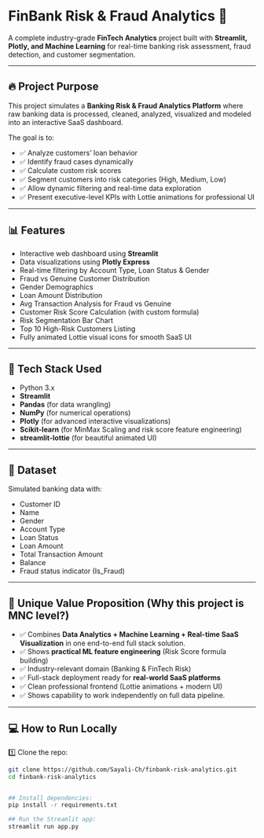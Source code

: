 # FinBank Risk & Fraud Analytics 🚀

A complete industry-grade **FinTech Analytics** project built with **Streamlit, Plotly, and Machine Learning** for real-time banking risk assessment, fraud detection, and customer segmentation.

---

## 🔥 Project Purpose

This project simulates a **Banking Risk & Fraud Analytics Platform** where raw banking data is processed, cleaned, analyzed, visualized and modeled into an interactive SaaS dashboard.

The goal is to:
- ✅ Analyze customers’ loan behavior
- ✅ Identify fraud cases dynamically
- ✅ Calculate custom risk scores
- ✅ Segment customers into risk categories (High, Medium, Low)
- ✅ Allow dynamic filtering and real-time data exploration
- ✅ Present executive-level KPIs with Lottie animations for professional UI

---

## 📊 Features

- Interactive web dashboard using **Streamlit**
- Data visualizations using **Plotly Express**
- Real-time filtering by Account Type, Loan Status & Gender
- Fraud vs Genuine Customer Distribution
- Gender Demographics
- Loan Amount Distribution
- Avg Transaction Analysis for Fraud vs Genuine
- Customer Risk Score Calculation (with custom formula)
- Risk Segmentation Bar Chart
- Top 10 High-Risk Customers Listing
- Fully animated Lottie visual icons for smooth SaaS UI

---

## 🧮 Tech Stack Used

- Python 3.x
- **Streamlit**
- **Pandas** (for data wrangling)
- **NumPy** (for numerical operations)
- **Plotly** (for advanced interactive visualizations)
- **Scikit-learn** (for MinMax Scaling and risk score feature engineering)
- **streamlit-lottie** (for beautiful animated UI)

---

## 🏦 Dataset

Simulated banking data with:
- Customer ID
- Name
- Gender
- Account Type
- Loan Status
- Loan Amount
- Total Transaction Amount
- Balance
- Fraud status indicator (Is_Fraud)

---

## 🎯 Unique Value Proposition (Why this project is MNC level?)

- ✅ Combines **Data Analytics + Machine Learning + Real-time SaaS Visualization** in one end-to-end full stack solution.
- ✅ Shows **practical ML feature engineering** (Risk Score formula building)
- ✅ Industry-relevant domain (Banking & FinTech Risk)
- ✅ Full-stack deployment ready for **real-world SaaS platforms**
- ✅ Clean professional frontend (Lottie animations + modern UI)
- ✅ Shows capability to work independently on full data pipeline.

---

## 💻 How to Run Locally

1️⃣ Clone the repo:

```bash
git clone https://github.com/Sayali-Ch/finbank-risk-analytics.git
cd finbank-risk-analytics


## Install dependencies:
pip install -r requirements.txt

## Run the Streamlit app:
streamlit run app.py
